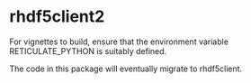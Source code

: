 # rhdf5client2

For vignettes to build, ensure that the environment variable RETICULATE_PYTHON is suitably defined.

The code in this package will eventually migrate to rhdf5client.
